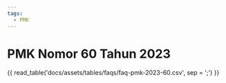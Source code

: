 ```yaml
---
tags:
  - PMK
---
```


# PMK Nomor 60 Tahun 2023

{{ read_table('docs/assets/tables/faqs/faq-pmk-2023-60.csv', sep = ';') }}

